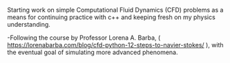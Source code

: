 Starting work on simple Computational Fluid Dynamics (CFD) problems as a means for continuing practice with c++ and keeping fresh on my physics understanding.

-Following the course by Professor Lorena A. Barba, ( https://lorenabarba.com/blog/cfd-python-12-steps-to-navier-stokes/ ), with the eventual goal of
simulating more advanced phenomena.

